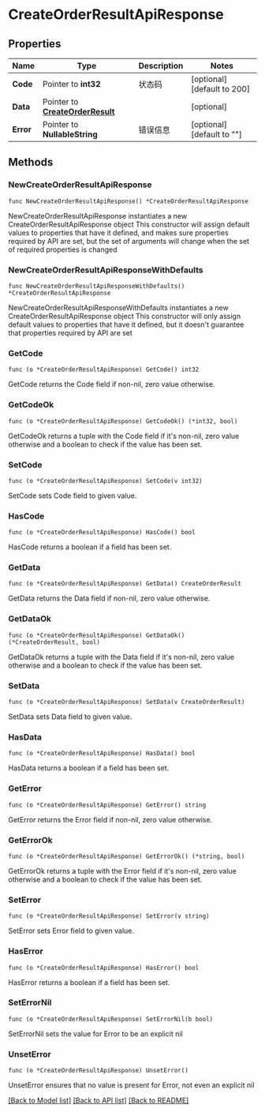 # CreateOrderResultApiResponse

## Properties

Name | Type | Description | Notes
------------ | ------------- | ------------- | -------------
**Code** | Pointer to **int32** | 状态码 | [optional] [default to 200]
**Data** | Pointer to [**CreateOrderResult**](CreateOrderResult.md) |  | [optional] 
**Error** | Pointer to **NullableString** | 错误信息 | [optional] [default to ""]

## Methods

### NewCreateOrderResultApiResponse

`func NewCreateOrderResultApiResponse() *CreateOrderResultApiResponse`

NewCreateOrderResultApiResponse instantiates a new CreateOrderResultApiResponse object
This constructor will assign default values to properties that have it defined,
and makes sure properties required by API are set, but the set of arguments
will change when the set of required properties is changed

### NewCreateOrderResultApiResponseWithDefaults

`func NewCreateOrderResultApiResponseWithDefaults() *CreateOrderResultApiResponse`

NewCreateOrderResultApiResponseWithDefaults instantiates a new CreateOrderResultApiResponse object
This constructor will only assign default values to properties that have it defined,
but it doesn't guarantee that properties required by API are set

### GetCode

`func (o *CreateOrderResultApiResponse) GetCode() int32`

GetCode returns the Code field if non-nil, zero value otherwise.

### GetCodeOk

`func (o *CreateOrderResultApiResponse) GetCodeOk() (*int32, bool)`

GetCodeOk returns a tuple with the Code field if it's non-nil, zero value otherwise
and a boolean to check if the value has been set.

### SetCode

`func (o *CreateOrderResultApiResponse) SetCode(v int32)`

SetCode sets Code field to given value.

### HasCode

`func (o *CreateOrderResultApiResponse) HasCode() bool`

HasCode returns a boolean if a field has been set.

### GetData

`func (o *CreateOrderResultApiResponse) GetData() CreateOrderResult`

GetData returns the Data field if non-nil, zero value otherwise.

### GetDataOk

`func (o *CreateOrderResultApiResponse) GetDataOk() (*CreateOrderResult, bool)`

GetDataOk returns a tuple with the Data field if it's non-nil, zero value otherwise
and a boolean to check if the value has been set.

### SetData

`func (o *CreateOrderResultApiResponse) SetData(v CreateOrderResult)`

SetData sets Data field to given value.

### HasData

`func (o *CreateOrderResultApiResponse) HasData() bool`

HasData returns a boolean if a field has been set.

### GetError

`func (o *CreateOrderResultApiResponse) GetError() string`

GetError returns the Error field if non-nil, zero value otherwise.

### GetErrorOk

`func (o *CreateOrderResultApiResponse) GetErrorOk() (*string, bool)`

GetErrorOk returns a tuple with the Error field if it's non-nil, zero value otherwise
and a boolean to check if the value has been set.

### SetError

`func (o *CreateOrderResultApiResponse) SetError(v string)`

SetError sets Error field to given value.

### HasError

`func (o *CreateOrderResultApiResponse) HasError() bool`

HasError returns a boolean if a field has been set.

### SetErrorNil

`func (o *CreateOrderResultApiResponse) SetErrorNil(b bool)`

 SetErrorNil sets the value for Error to be an explicit nil

### UnsetError
`func (o *CreateOrderResultApiResponse) UnsetError()`

UnsetError ensures that no value is present for Error, not even an explicit nil

[[Back to Model list]](../README.md#documentation-for-models) [[Back to API list]](../README.md#documentation-for-api-endpoints) [[Back to README]](../README.md)


